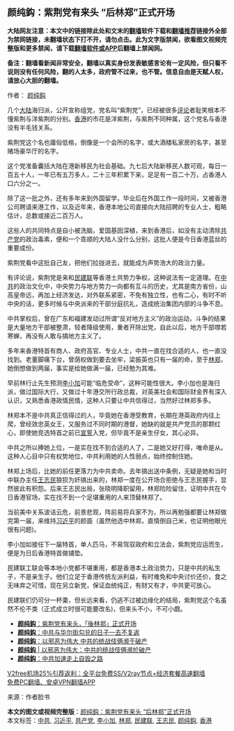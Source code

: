  <h2>颜纯鈎：紫荆党有来头 “后林郑”正式开场</h2> <p class="notice"><b>大陆网友注意：本文中的链接除此处和文末的<a href="https://github.com/bannedbook/fanqiang" >翻墙</a>软件下载和<a href="https://github.com/killgcd/justmysocks/blob/master/README.md">翻墙推荐</a>链接外全部为禁网链接，未翻墙状态下打不开，请勿点击。此为文字版禁闻，欲看图文视频完整版和更多禁闻，请下载<a href="https://github.com/bannedbook/fanqiang">翻墙软件或APP</a>后翻墙上禁闻网。</p><p>备注：翻墙看新闻非常安全，翻墙以真实身份发表敏感言论有一定风险，但只看不说则没有任何风险，翻的人太多，政府管不过来，也不管。信息自由是天赋人权，请放心大胆的翻墙。</b></p>  <div class="entry"> <p>作者： <a href="https://www.bannedbook.org/bnews/tag/%e9%a2%9c%e7%ba%af%e9%88%8e/" class="st_tag internal_tag" rel="tag" title="标签 颜纯鈎 下的日志">颜纯鈎</a></p> <p>几个<span class='wp_keywordlink_affiliate'><a href="https://www.bannedbook.org/" title="大陆" target="_blank">大陆</a></span>海归派，公开宣称组党，党名叫“紫荆党”，已经被很多<span class='wp_keywordlink_affiliate'><a href="https://www.bannedbook.org/bnews/comments/" title="新闻评论" target="_blank">评论</a></span>者耻笑根本不懂紫荆与洋紫荆的分别。<a href="https://www.bannedbook.org/bnews/tag/%e9%a6%99%e6%b8%af/" class="st_tag internal_tag" rel="tag" title="标签 香港 下的日志">香港</a>的市花是洋紫荆，与紫荆不同种属，这个党名与香港没有半毛钱关系。</p> <p>紫荆党这个名也庸俗低格，倒像是一个会所的名字，或大酒楼私家房的名字，甚至赌场豪华厅的名字。</p> <p>这个党准备囊括大陆在港新移民为社会基础。九七后大陆新移民人数可观，每日一百五十人，一年已有五万多人，二十三年积累下来，足足有一百二十万，占香港人口六分之一。</p>  <p>除了这一批之外，还有多年来到外国留学，毕业后在外国工作一段时间，又被香港公司聘请来港工作，以及近年来，香港本地公司直接向大陆招聘的专业人士，粗略估计，总数或接近二百万人。</p> <p>这些人的共同特点是自小被洗脑，爱国基因深植，来到香港后，如没有主动清除<a href="https://www.bannedbook.org/bnews/tag/%e5%85%b1%e4%ba%a7%e5%85%9a/" class="st_tag internal_tag" rel="tag" title="标签 共产党 下的日志">共产党</a>的政治毒素，便和一个乖顺的大陆人没什么分别，这批人便是今日香港蓝丝的重要成份。</p> <p>紫荆党看中这批自己友，把他们拉拢进去，就能成为声势浩大的政治力量。</p> <p>有评论说，紫荆党是来和<a href="https://www.bannedbook.org/bnews/tag/%e6%b0%91%e5%bb%ba%e8%81%94/" class="st_tag internal_tag" rel="tag" title="标签 民建联 下的日志">民建联</a>等香港土共势力争权，这种说法有一定道理。在<a href="https://www.bannedbook.org/bnews/tag/%e4%b8%ad%e5%85%b1/" class="st_tag internal_tag" rel="tag" title="标签 中共 下的日志">中共</a>的政治文化中，中央势力与地方势力一向都有互斗的历史，尤其是南方省份，山高皇帝远，再加上经济发达，对外联系紧密，不免有独立性，也有二心，有时不听中央的话，更多时候与中央派来的干部分庭抗礼，造成统治集团内部的斗争不息。</p>  <p>中共掌权后，曾在广东和福建发动过所谓“反对地方主义”的政治运动，斗争的结果是大量地方干部被整肃，轻者降级使用，重者开除出党，自此以后，地方干部噤若寒蝉，再没有人敢与搞地方主义了。</p> <p>多年来香港特首有商人、政府高官、专业人士，中共一直在找合适的人，也一直没找到。老董脚痛下台，曾荫权做到要去坐牢，梁振英也只有一届的命，至于<a href="https://www.bannedbook.org/bnews/tag/%E6%9E%97%E9%83%91/" class="st_tag internal_tag" rel="tag" title="标签 林郑 下的日志">林郑</a>，她倒想做到两届，事实是给她做满一届，已经勉为其难。</p> <p>早前林行止先生预测<a href="https://www.bannedbook.org/bnews/tag/%E6%9D%8E%E5%B0%8F%E5%8A%A0/" class="st_tag internal_tag" rel="tag" title="标签 李小加 下的日志">李小加</a>可能“临危受命”，这种可能性很大。李小加也是海归派，做过国际大行，又做过十年港交所行政总裁，对英美社会和国际财金界有深入认识，又熟悉香港政情民情，这种人只要让中共信得过，当然好过林郑多多。</p> <p>林郑本不是中共真正信得过的人，毕竟她在香港受教育，长期在港英政府内往上爬，曾经效忠英女王，又服务过不同时期的港督，她缺的就是共产党员的那颗红心，即使她竞选特首之前已<span class='wp_keywordlink'><a href="https://www.bannedbook.org/forum5/topic17.html" title="宣誓与预言" target="_blank">宣誓</a></span>入党，但毕竟不是亲生仔女，其心必异。</p>  <p>中共之所以捧她上位，一是实在找不到合适的人了，二是她又好打得，唯命是从。这种人心目中只有权势地位，中共利用她的人性弱点，始终控制住她。</p> <p>林郑上场后，比她的前任更落力为中共卖命。去年搞出送中条例，无疑是她和当时中联办主任<a href="https://www.bannedbook.org/bnews/tag/%e7%8e%8b%e5%bf%97%e6%b0%91/" class="st_tag internal_tag" rel="tag" title="标签 王志民 下的日志">王志民</a>狼狈为奸搞出来的，林郑一度在公开场合拒绝与王志民握手，显然彼此有积怨。后来王志民出局，张晓明降职留用，林郑险险留住，证明中共在今日香港官场，实在找不到一个足堪重用的人来顶替林郑了。</p> <p>当前美中关系波诘云危，前景悲观，阵前易将兵家不为，所以再勉强都要让林郑做完第一届，来维持<a href="https://www.bannedbook.org/bnews/tag/%e4%b9%a0%e8%bf%91%e5%b9%b3/" class="st_tag internal_tag" rel="tag" title="标签 习近平 下的日志">习近平</a>的颜面（虽然他选中林郑，直情倒自己米，也证明他眼光很有问题)。</p> <p>李小加如接任下一届特首，单人匹马，不易驾驭政府和立法会，紫荆党应运而生，便是为日后香港特首做铺垫。</p>  <p>民建联工联会等本地小党都不堪重用，都是香港本土政治势力，只是中共的私生子，不是亲生子。他们立足于香港传统左派利益，有时难免和中央讨价还价，食之无味弃之可惜，现在另立新党，保证血统纯正，有财又有才，中共更可放心。</p> <p>民建联们仍可分一杯羮，但长远来看，仍逃不过被边缘化的结局，紫荆党这个名虽然不伦不类（正式成立时很可能要改名)，但来头不小，不可小觑。</p> <ul class='op-related-articles' title='相关阅读'> <li><a href='https://www.bannedbook.org/bnews/baitai/20201211/1445859.html' target='_blank'><b>颜纯鈎</b>：紫荆党有来头，「後林郑」正式开场</a></li> <li><a href='https://www.bannedbook.org/bnews/comments/20201210/1445105.html' target='_blank'><b>颜纯鈎</b>：中共与华尔街勾兑的日子一去不复返</a></li> <li><a href='https://www.bannedbook.org/bnews/comments/20201210/1445085.html' target='_blank'><b>颜纯鈎</b>：以邪恶为伟大 中共的统战伎俩濒于破产</a></li> <li><a href='https://www.bannedbook.org/bnews/baitai/20201209/1444599.html' target='_blank'><b>颜纯鈎</b> | 以邪恶为伟大：中共的统战伎俩濒於破产</a></li> <li><a href='https://www.bannedbook.org/bnews/baitai/20201208/1444063.html' target='_blank'><b>颜纯鈎</b>：中共加速走上自毁之路</a></li> </ul> <p class="texttj"> <a href="https://github.com/bannedbook/fanqiang/wiki/V2ray%E6%9C%BA%E5%9C%BA" target="_blank">V2free机场25%引荐返利：全平台免费SS/V2ray节点+经济套餐高速翻墙</a><br/> <a href="https://github.com/bannedbook/fanqiang/wiki/%E7%A6%81%E9%97%BB%E7%BD%91%E5%AE%89%E5%8D%93%E7%BF%BB%E5%A2%99%E6%96%B0%E9%97%BBAPP" target="_blank">免费PC翻墙、安卓VPN翻墙APP</a></p><p> 来源：作者脸书 </p><a name='sharetosocial'></a>       <div><b>本文的图文或视频完整版</b>：<a href='https://www.bannedbook.org/bnews/comments/20201212/1446149.html'>颜纯鈎：紫荆党有来头 “后林郑”正式开场</a></div>  </div><!--END ENTRY--> <div class="postfooter"> <div>本文标签：<a href="https://www.bannedbook.org/bnews/tag/%e4%b8%ad%e5%85%b1/" rel="tag">中共</a>, <a href="https://www.bannedbook.org/bnews/tag/%e4%b9%a0%e8%bf%91%e5%b9%b3/" rel="tag">习近平</a>, <a href="https://www.bannedbook.org/bnews/tag/%e5%85%b1%e4%ba%a7%e5%85%9a/" rel="tag">共产党</a>, <a href="https://www.bannedbook.org/bnews/tag/%E6%9D%8E%E5%B0%8F%E5%8A%A0/" rel="tag">李小加</a>, <a href="https://www.bannedbook.org/bnews/tag/%E6%9E%97%E9%83%91/" rel="tag">林郑</a>, <a href="https://www.bannedbook.org/bnews/tag/%e6%b0%91%e5%bb%ba%e8%81%94/" rel="tag">民建联</a>, <a href="https://www.bannedbook.org/bnews/tag/%e7%8e%8b%e5%bf%97%e6%b0%91/" rel="tag">王志民</a>, <a href="https://www.bannedbook.org/bnews/tag/%e9%a2%9c%e7%ba%af%e9%88%8e/" rel="tag">颜纯鈎</a>, <a href="https://www.bannedbook.org/bnews/tag/%e9%a6%99%e6%b8%af/" rel="tag">香港</a></div>  </div><!--END POSTFOOTER--> 
